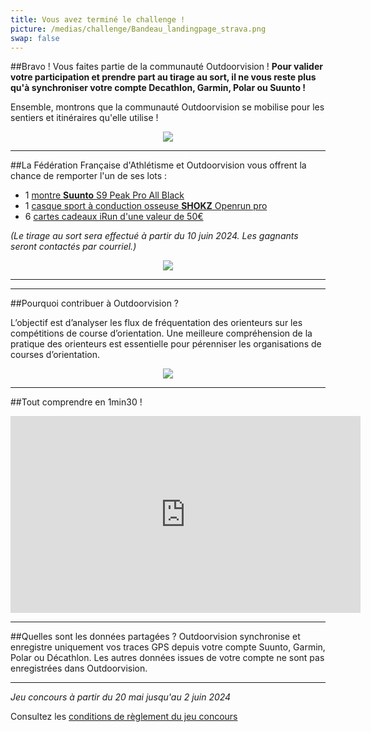 ```yaml
---
title: Vous avez terminé le challenge !
picture: /medias/challenge/Bandeau_landingpage_strava.png
swap: false
---
```




##Bravo !
Vous faites partie de la communauté Outdoorvision ! **Pour valider votre participation et prendre part au tirage au sort, il ne vous reste plus qu'à synchroniser votre compte Decathlon, Garmin, Polar ou Suunto !**
<participate></participate>

Ensemble, montrons que la communauté Outdoorvision se mobilise pour les sentiers et itinéraires qu'elle utilise !

<p align="center">
  <img src="/medias/challenge/STRAVA-FFA-02.jpg">
</p>

---

##La Fédération Française d'Athlétisme et Outdoorvision vous offrent la chance de remporter l'un de ses lots : 


- 1 [montre **Suunto** S9 Peak Pro All Black](https://www.suunto.com/fr-fr/Produits/Montres-de-sport/suunto-9-peak-pro/suunto-9-peak-pro-all-black/)
- 1 [casque sport à conduction osseuse **SHOKZ** Openrun pro](https://fr.shokz.com/) 
- 6 [cartes cadeaux iRun d'une valeur de 50€](https://www.i-run.fr/lpage/boutique-ffa-athle.html)
 

*(Le tirage au sort sera effectué à partir du 10 juin 2024. Les gagnants seront contactés par courriel.)*

<p align="center">
  <img src="/medias/challenge/banniere_lots_strava.png">
</p>

---

------

##Pourquoi contribuer à Outdoorvision ?


L’objectif est d’analyser les flux de fréquentation des orienteurs sur les compétitions de course d’orientation. Une meilleure compréhension de la pratique des orienteurs est essentielle pour pérenniser les organisations de courses d’orientation.

<p align="center">
  <img src="/medias/challenge/Contribue_obivwak.png">
</p>

------

##Tout comprendre en 1min30 !
<p align="center">
<iframe width="560" height="315" src="https://www.youtube.com/embed/Sua7VDlhBs4" title="YouTube video player" frameborder="0" allow="accelerometer; autoplay; clipboard-write; encrypted-media; gyroscope; picture-in-picture" allowfullscreen></iframe>
</p>


---

##Quelles sont les données partagées ?
Outdoorvision synchronise et enregistre uniquement vos traces GPS depuis votre compte Suunto, Garmin, Polar ou Décathlon. Les autres données issues de votre compte ne sont pas enregistrées dans Outdoorvision.

---

*Jeu concours à partir du 20 mai jusqu'au 2 juin 2024* 

Consultez les [conditions de règlement du jeu concours](/medias/challenge/Reglement_challenge_Strava.pdf)
<p></p>
